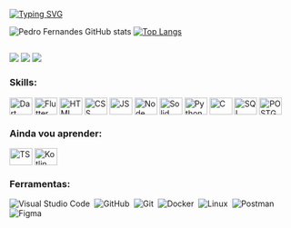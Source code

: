 [![Typing SVG](https://readme-typing-svg.herokuapp.com/?color=FF0&size=30&center=true&vCenter=true&width=1000&lines=Oi,+meu+nome+é+Pedro+Fernandes.;Sou+de+Taubaté,+SP.;Seja+bem-vindo(a)!+:%29)](https://git.io/typing-svg)
 
![Pedro Fernandes GitHub stats](https://github-readme-stats.vercel.app/api?username=PedroLucasFernandes&show_icons=true&theme=dark)
[![Top Langs](https://github-readme-stats.vercel.app/api/top-langs/?username=PedroLucasFernandes&theme=dark)](https://github.com/PedroLucasFernandes/github-readme-stats)

##

<div> 
  <a href="https://www.linkedin.com/in/pedro-fernandes-ferreira-14b1561a1/" target="_blank"><img src="https://img.shields.io/badge/LinkedIn-0077B5?style=for-the-badge&logo=linkedin&logoColor=white" target="_blank"></a>
  <a href="https://instagram.com/pl.fernandess" target="_blank"><img src="https://img.shields.io/badge/-Instagram-%23E4405F?style=for-the-badge&logo=instagram&logoColor=white" target="_blank"></a>
  <a href = "mailto:plff201100@gmail.com"><img src="https://img.shields.io/badge/-Gmail-%23333?style=for-the-badge&logo=gmail&logoColor=white" target="_blank"></a>
  
</div>

### Skills:
<div style="display: inline_block">
  <img align="center" alt="Dart" height="30" width="40" src="https://cdn.jsdelivr.net/gh/devicons/devicon/icons/dart/dart-original.svg">
  <img align="center" alt="Flutter" height="30" width="40" src="https://cdn.jsdelivr.net/gh/devicons/devicon/icons/flutter/flutter-original.svg">
  <img align="center" alt="HTML" height="30" width="40" src="https://cdn.jsdelivr.net/gh/devicons/devicon/icons/html5/html5-original.svg">
  <img align="center" alt="CSS" height="30" width="40" src="https://cdn.jsdelivr.net/gh/devicons/devicon/icons/css3/css3-original.svg">
  <img align="center" alt="JS" height="30" width="40" src="https://cdn.jsdelivr.net/gh/devicons/devicon/icons/javascript/javascript-original.svg">
  <img align="center" alt="Node" height="30" width="40" src="https://cdn.jsdelivr.net/gh/devicons/devicon/icons/nodejs/nodejs-original.svg">
  <img align="center" alt="Solid" height="30" width="40" src="https://cdn.jsdelivr.net/gh/devicons/devicon/icons/solidjs/solidjs-original.svg">
  <img align="center" alt="Python" height="30" width="40" src="https://cdn.jsdelivr.net/gh/devicons/devicon/icons/python/python-original.svg">
  <img align="center" alt="C" height="30" width="40" src="https://cdn.jsdelivr.net/gh/devicons/devicon/icons/c/c-original.svg">
  <img align="center" alt="SQL" height="30" width="40" src="https://github.com/PedroLucasFernandes/PedroLucasFernandes/assets/123201188/089a5946-bb86-40c6-bdcd-b36fb3fe8c95">
  <img align="center" alt="POSTGRESQL" height="30" width="40" src="https://cdn.jsdelivr.net/gh/devicons/devicon@latest/icons/postgresql/postgresql-original.svg">
</div>
  
### Ainda vou aprender:
<div style="display: inline_block">
  <img align="center" alt="TS" height="30" width="40" src="https://cdn.jsdelivr.net/gh/devicons/devicon/icons/typescript/typescript-original.svg">
  <img align="center" alt="Kotlin" height="30" width="40" src="https://cdn.jsdelivr.net/gh/devicons/devicon/icons/kotlin/kotlin-original.svg">
</div>

### Ferramentas:
![Visual Studio Code](https://img.shields.io/badge/-Visual%20Studio%20Code-0D1117?style=for-the-badge&logo=visual-studio-code&logoColor=007ACC&labelColor=0D1117)&nbsp;
![GitHub](https://img.shields.io/badge/-GitHub-0D1117?style=for-the-badge&logo=github&labelColor=0D1117)&nbsp;
![Git](https://img.shields.io/badge/-Git-0D1117?style=for-the-badge&logo=git&labelColor=0D1117)&nbsp;
![Docker](https://img.shields.io/badge/-Docker-0D1117?style=for-the-badge&logo=docker&labelColor=0D1117)&nbsp;
![Linux](https://img.shields.io/badge/-Linux-0D1117?style=for-the-badge&logo=linux&labelColor=0D1117)&nbsp;
![Postman](https://img.shields.io/badge/-Postman-0D1117?style=for-the-badge&logo=postman&labelColor=0D1117)&nbsp;
![Figma](https://img.shields.io/badge/-Figma-0D1117?style=for-the-badge&logo=figma&labelColor=0D1117)&nbsp;
